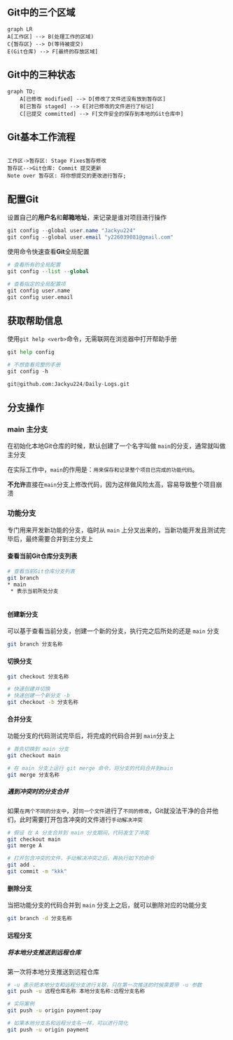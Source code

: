 ## Git中的三个区域

``` mermaid
graph LR
A[工作区] --> B(处理工作的区域) 
C{暂存区} --> D(等待被提交) 
E(Git仓库) --> F[最终的存放区域]

```



## Git中的三种状态

``` mermaid
graph TD;
	A[已修改 modified] --> D[修改了文件还没有放到暂存区]
	B[已暂存 staged] --> E[对已修改的文件进行了标记]
	C[已提交 committed] --> F[文件安全的保存到本地的Git仓库中]
```



## Git基本工作流程

``` sequence

工作区->暂存区: Stage Fixes暂存修改 
暂存区-->Git仓库: Commit 提交更新
Note over 暂存区: 将你想提交的更改进行暂存;

```



## 配置Git

设置自己的**用户名**和**邮箱地址**，来记录是谁对项目进行操作

``` java
git config --global user.name "Jackyu224"
git config --global user.email "y226039081@gmail.com"
```

使用命令快速查看**Git**全局配置

```python
# 查看所有的全局配置
git config --list --global

# 查看指定的全局配置项
git config user.name
git config user.email
```



## 获取帮助信息

使用`git help <verb>`命令，无需联网在浏览器中打开帮助手册

```python
git help config

# 不想查看完整的手册
git config -h

git@github.com:Jackyu224/Daily-Logs.git
```



## 分支操作

### main 主分支

在初始化本地Git仓库的时候，默认创建了一个名字叫做 `main`的分支，通常就叫做主分支

在实际工作中，`main`的作用是：`用来保存和记录整个项目已完成的功能代码`。

**不允许**直接在`main`分支上修改代码，因为这样做风险太高，容易导致整个项目崩溃



### 功能分支

专门用来开发新功能的分支，临时从 `main` 上分叉出来的，当新功能开发且测试完毕后，最终需要合并到主分支上



#### 查看当前Git仓库分支列表

``` bash
# 查看当前Git仓库分支列表
git branch
* main
 * 表示当前所处分支
 
```

#### 创建新分支

可以基于查看当前分支，创建一个新的分支，执行完之后所处的还是 `main` 分支

``` bash
git branch 分支名称


```

#### 切换分支

``` bash
git checkout 分支名称

# 快速创建并切换
# 快速创建一个新分支 -b
git checkout -b 分支名称 

```

#### 合并分支

功能分支的代码测试完毕后，将完成的代码合并到 `main`分支上

```bash
# 首先切换到 main 分支
git checkout main

# 在 main 分支上运行 git merge 命令，将分支的代码合并到main
git merge 分支名称

```

##### 遇到冲突时的分支合并

如果`在两个不同的分支中`，对`同一个文件`进行了`不同的修改`，Git就没法干净的合并他们，此时需要打开包含冲突的文件进行`手动解决冲突`

``` bash
# 假设 在 A 分支合并到 main 分支期间，代码发生了冲突
git checkout main
git merge A

# 打开包含冲突的文件，手动解决冲突之后，再执行如下的命令
git add .
git commit -m "kkk"
```



#### 删除分支

当把功能分支的代码合并到 `main` 分支上之后，就可以删除对应的功能分支

```bash
git branch -d 分支名称

```

#### 远程分支

##### 将本地分支推送到远程仓库

第一次将本地分支推送到远程仓库

```bash
# -u 表示把本地分支和远程分支进行关联，只在第一次推送的时候需要带 -u 参数
git push -u 远程仓库名称 本地分支名称:远程分支名称

# 实际案例
git push -u origin payment:pay

# 如果本地分支名和远程分支名一样，可以进行简化
git push -u origin payment

```











